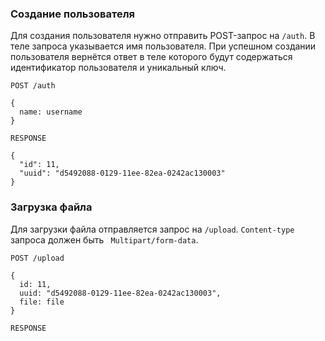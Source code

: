 ### Создание пользователя

Для создания пользователя нужно отправить POST-запрос на ```/auth```. В теле запроса указывается имя пользователя. При успешном создании пользователя вернётся ответ в теле которого будут содержаться идентификатор пользователя и уникальный ключ.
```
POST /auth

{
  name: username
}

RESPONSE 

{
  "id": 11,
  "uuid": "d5492088-0129-11ee-82ea-0242ac130003"
}
```

### Загрузка файла

Для загрузки файла отправляется запрос на ```/upload```. ```Content-type``` запроса должен быть ``` Multipart/form-data```.

```
POST /upload

{
  id: 11,
  uuid: "d5492088-0129-11ee-82ea-0242ac130003",
  file: file
}

RESPONSE

```